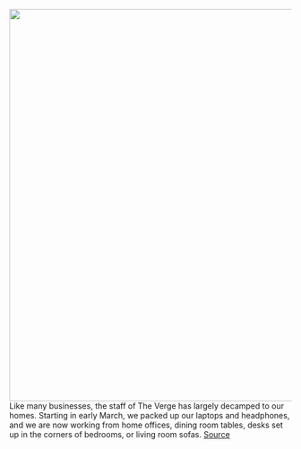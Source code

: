 <img src='https://cdn.vox-cdn.com/thumbor/5z_iGlsFLuXtzLjo2_FfuzKiesI=/0x0:2040x1362/1200x480/filters:focal(857x518:1183x844)/cdn.vox-cdn.com/uploads/chorus_image/image/67375087/khatton_200826_4171_0010_2.0.jpg' width='700px' /><br/>
Like many businesses, the staff of The Verge has largely decamped to our homes. Starting in early March, we packed up our laptops and headphones, and we are now working from home offices, dining room tables, desks set up in the corners of bedrooms, or living room sofas.
<a href='https://www.theverge.com/21409065/remote-work-desk-setup-from-home-office-tech'> Source <a/>